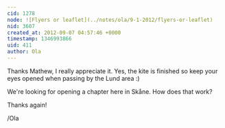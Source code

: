 ```yaml
---
cid: 1278
node: ![Flyers or leaflet](../notes/ola/9-1-2012/flyers-or-leaflet)
nid: 3607
created_at: 2012-09-07 04:57:46 +0000
timestamp: 1346993866
uid: 411
author: Ola
---
```


Thanks Mathew,
I really appreciate it. Yes, the kite is finished so keep your eyes opened when passing by the Lund area :)

We're looking for opening a chapter here in Skåne. How does that work?

Thanks again!

/Ola

